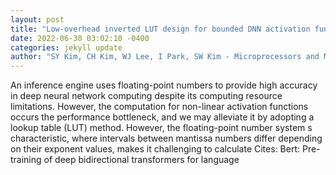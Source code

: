```yaml
--- 
layout: post 
title: "Low-overhead inverted LUT design for bounded DNN activation functions on floating-point vector ALUs" 
date: 2022-06-30 03:02:10 -0400 
categories: jekyll update 
author: "SY Kim, CH Kim, WJ Lee, I Park, SW Kim - Microprocessors and Microsystems, 2022" 
--- 
```

An inference engine uses floating-point numbers to provide high accuracy in deep neural network computing despite its computing resource limitations. However, the computation for non-linear activation functions occurs the performance bottleneck, and we may alleviate it by adopting a lookup table (LUT) method. However, the floating-point number system s characteristic, where intervals between mantissa numbers differ depending on their exponent values, makes it challenging to calculate Cites: Bert: Pre-training of deep bidirectional transformers for language
